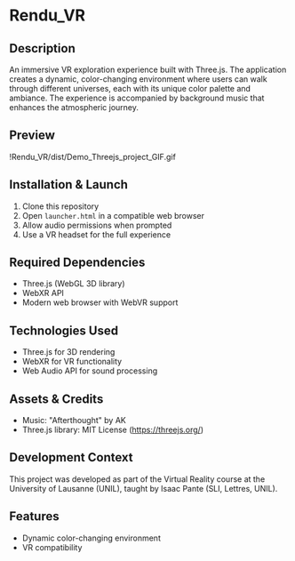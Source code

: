 # Rendu_VR

## Description
An immersive VR exploration experience built with Three.js. The application creates a dynamic, color-changing environment where users can walk through different universes, each with its unique color palette and ambiance. The experience is accompanied by background music that enhances the atmospheric journey.

## Preview
!Rendu_VR/dist/Demo_Threejs_project_GIF.gif


## Installation & Launch
1. Clone this repository
2. Open `launcher.html` in a compatible web browser
3. Allow audio permissions when prompted
4. Use a VR headset for the full experience

## Required Dependencies
- Three.js (WebGL 3D library)
- WebXR API
- Modern web browser with WebVR support

## Technologies Used
- Three.js for 3D rendering
- WebXR for VR functionality
- Web Audio API for sound processing

## Assets & Credits
- Music: "Afterthought" by AK
- Three.js library: MIT License (https://threejs.org/)

## Development Context
This project was developed as part of the Virtual Reality course at the University of Lausanne (UNIL), taught by Isaac Pante (SLI, Lettres, UNIL).

## Features
- Dynamic color-changing environment
- VR compatibility
